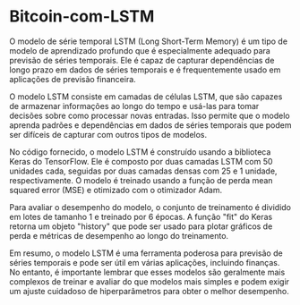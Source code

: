 # Bitcoin-com-LSTM

O modelo de série temporal LSTM (Long Short-Term Memory) é um tipo de modelo de aprendizado profundo que é especialmente adequado para previsão de séries temporais. Ele é capaz de capturar dependências de longo prazo em dados de séries temporais e é frequentemente usado em aplicações de previsão financeira.

O modelo LSTM consiste em camadas de células LSTM, que são capazes de armazenar informações ao longo do tempo e usá-las para tomar decisões sobre como processar novas entradas. Isso permite que o modelo aprenda padrões e dependências em dados de séries temporais que podem ser difíceis de capturar com outros tipos de modelos.

No código fornecido, o modelo LSTM é construído usando a biblioteca Keras do TensorFlow. Ele é composto por duas camadas LSTM com 50 unidades cada, seguidas por duas camadas densas com 25 e 1 unidade, respectivamente. O modelo é treinado usando a função de perda mean squared error (MSE) e otimizado com o otimizador Adam.

Para avaliar o desempenho do modelo, o conjunto de treinamento é dividido em lotes de tamanho 1 e treinado por 6 épocas. A função "fit" do Keras retorna um objeto "history" que pode ser usado para plotar gráficos de perda e métricas de desempenho ao longo do treinamento.

Em resumo, o modelo LSTM é uma ferramenta poderosa para previsão de séries temporais e pode ser útil em várias aplicações, incluindo finanças. No entanto, é importante lembrar que esses modelos são geralmente mais complexos de treinar e avaliar do que modelos mais simples e podem exigir um ajuste cuidadoso de hiperparâmetros para obter o melhor desempenho.

